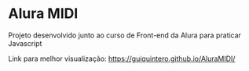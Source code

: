 # Alura MIDI

Projeto desenvolvido junto ao curso de Front-end da Alura para praticar Javascript 

Link para melhor visualização: https://guiquintero.github.io/AluraMIDI/
